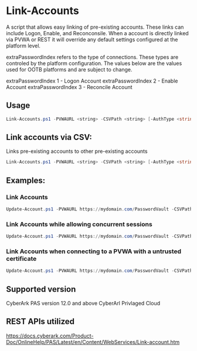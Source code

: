 # Link-Accounts

A script that allows easy linking of pre-existing accounts. These links can include Logon, Enable, and Reconconsile. When a account is directly linked via PVWA or REST it will override any default settings configured at the platform level. 


extraPasswordIndex refers to the type of connections. These types are controled by the platform configuration. The values below are the values used for OOTB platforms and are subject to change.

extraPasswordIndex 1 - Logon Account
extraPasswordIndex 2 - Enable Account
extraPasswordIndex 3 - Reconcile Account

## Usage
```powershell
Link-Accounts.ps1 -PVWAURL <string> -CSVPath <string> [-AuthType <string>] [-DisableSSLVerify]  [-concurrentSession] [<CommonParameters>]
```

Link accounts via CSV:
--------------------------
Links pre-existing accounts to other pre-existing accounts
```powershell
Link-Accounts.ps1 -PVWAURL <string> -CSVPath <string> [-AuthType <string>] [-DisableSSLVerify]   [-concurrentSession] [<CommonParameters>]
```

Examples:
-----
### Link Accounts
```powershell
Update-Account.ps1 -PVWAURL https://mydomain.com/PasswordVault -CSVPath ./LinkAccounts.csv 
```

### Link Accounts while allowing concurrent sessions
```powershell
Update-Account.ps1 -PVWAURL https://mydomain.com/PasswordVault -CSVPath ./LinkAccounts.csv -concurrentSession
```

### Link Accounts when connecting to a PVWA with a untrusted certificate
```powershell
Update-Account.ps1 -PVWAURL https://mydomain.com/PasswordVault -CSVPath ./LinkAccounts.csv -DisableSSLVerify
```


## Supported version
CyberArk PAS version 12.0 and above
CyberArl Privlaged Cloud

## REST APIs utilized
https://docs.cyberark.com/Product-Doc/OnlineHelp/PAS/Latest/en/Content/WebServices/Link-account.htm